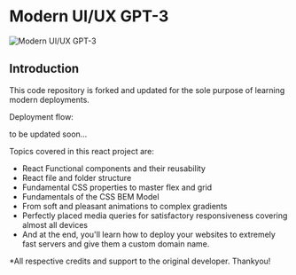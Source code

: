 # Modern UI/UX GPT-3
<!-- ### [Live Site](https://gpt3-jsm.com/) -->

![Modern UI/UX GPT-3](https://i.ibb.co/TR5LW9z/image.png)


## Introduction
This code repository is forked and updated for the sole purpose of learning modern deployments.

Deployment flow:

to be updated soon...


Topics covered in this react project are: 

- React Functional components and their reusability
- React file and folder structure
- Fundamental CSS properties to master flex and grid
- Fundamentals of the CSS BEM Model
- From soft and pleasant animations to complex gradients
- Perfectly placed media queries for satisfactory responsiveness covering almost all devices
- And at the end, you'll learn how to deploy your websites to extremely fast servers and give them a custom domain name.

*All respective credits and support to the original developer.
Thankyou!
